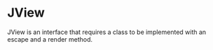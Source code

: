 JView
=====

JView is an interface that requires a class to be implemented with an
escape and a render method.
